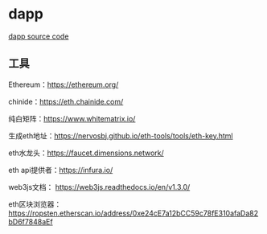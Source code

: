 # dapp

[dapp source code](https://github.com/liushooter/dapp)

## 工具

Ethereum：https://ethereum.org/

chinide：https://eth.chainide.com/

纯白矩阵：https://www.whitematrix.io/

生成eth地址：https://nervosbj.github.io/eth-tools/tools/eth-key.html

eth水龙头：https://faucet.dimensions.network/

eth api提供者：https://infura.io/

web3js文档： https://web3js.readthedocs.io/en/v1.3.0/

eth区块浏览器：https://ropsten.etherscan.io/address/0xe24cE7a12bCC59c78fE310afaDa82bD6f7848aEf
